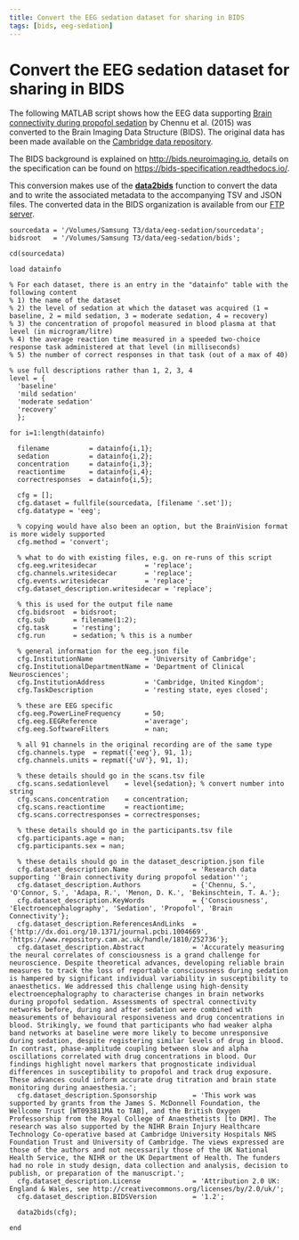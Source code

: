 ```yaml
---
title: Convert the EEG sedation dataset for sharing in BIDS
tags: [bids, eeg-sedation]
---
```


# Convert the EEG sedation dataset for sharing in BIDS

The following MATLAB script shows how the EEG data supporting [Brain connectivity during propofol sedation](https://doi.org/10.1371/journal.pcbi.1004669)
by Chennu et al. (2015) was converted to the Brain Imaging Data Structure (BIDS). The original data has been made available on the [Cambridge data repository](https://www.repository.cam.ac.uk/handle/1810/252736).

The BIDS background is explained on <http://bids.neuroimaging.io>, details on the specification can be found on <https://bids-specification.readthedocs.io/>.

This conversion makes use of the **[data2bids](https://github.com/fieldtrip/fieldtrip/blob/release/data2bids.m)** function to convert the data and to write the associated metadata to the accompanying TSV and JSON files. The converted data in the BIDS organization is available from our [FTP server](ftp://ftp.fieldtriptoolbox.org/pub/fieldtrip/workshop/madrid2019/extra/complete_resting_data/).

```
sourcedata = '/Volumes/Samsung T3/data/eeg-sedation/sourcedata';
bidsroot   = '/Volumes/Samsung T3/data/eeg-sedation/bids';

cd(sourcedata)

load datainfo

% For each dataset, there is an entry in the "datainfo" table with the following content
% 1) the name of the dataset
% 2) the level of sedation at which the dataset was acquired (1 = baseline, 2 = mild sedation, 3 = moderate sedation, 4 = recovery)
% 3) the concentration of propofol measured in blood plasma at that level (in microgram/litre)
% 4) the average reaction time measured in a speeded two-choice response task administered at that level (in milliseconds)
% 5) the number of correct responses in that task (out of a max of 40)

% use full descriptions rather than 1, 2, 3, 4
level = {
  'baseline'
  'mild sedation'
  'moderate sedation'
  'recovery'
  };

for i=1:length(datainfo)

  filename          = datainfo{i,1};
  sedation          = datainfo{i,2};
  concentration     = datainfo{i,3};
  reactiontime      = datainfo{i,4};
  correctresponses  = datainfo{i,5};

  cfg = [];
  cfg.dataset = fullfile(sourcedata, [filename '.set']);
  cfg.datatype = 'eeg';

  % copying would have also been an option, but the BrainVision format is more widely supported
  cfg.method = 'convert';

  % what to do with existing files, e.g. on re-runs of this script
  cfg.eeg.writesidecar            = 'replace';
  cfg.channels.writesidecar       = 'replace';
  cfg.events.writesidecar         = 'replace';
  cfg.dataset_description.writesidecar = 'replace';

  % this is used for the output file name
  cfg.bidsroot  = bidsroot;
  cfg.sub       = filename(1:2);
  cfg.task      = 'resting';
  cfg.run       = sedation; % this is a number

  % general information for the eeg.json file
  cfg.InstitutionName             = 'University of Cambridge';
  cfg.InstitutionalDepartmentName = 'Department of Clinical Neurosciences';
  cfg.InstitutionAddress          = 'Cambridge, United Kingdom';
  cfg.TaskDescription             = 'resting state, eyes closed';

  % these are EEG specific
  cfg.eeg.PowerLineFrequency      = 50;
  cfg.eeg.EEGReference            ='average';
  cfg.eeg.SoftwareFilters         = nan;

  % all 91 channels in the original recording are of the same type
  cfg.channels.type  = repmat({'eeg'}, 91, 1);
  cfg.channels.units = repmat({'uV'}, 91, 1);

  % these details should go in the scans.tsv file
  cfg.scans.sedationlevel    = level{sedation}; % convert number into string
  cfg.scans.concentration    = concentration;
  cfg.scans.reactiontime     = reactiontime;
  cfg.scans.correctresponses = correctresponses;

  % these details should go in the participants.tsv file
  cfg.participants.age = nan;
  cfg.participants.sex = nan;

  % these details should go in the dataset_description.json file
  cfg.dataset_description.Name                = 'Research data supporting ''Brain connectivity during propofol sedation''';
  cfg.dataset_description.Authors             = {'Chennu, S.', 'O'Connor, S.', 'Adapa, R.', 'Menon, D. K.', 'Bekinschtein, T. A.'};
  cfg.dataset_description.KeyWords            = {'Consciousness', 'Electroencephalography', 'Sedation', 'Propofol', 'Brain Connectivity'};
  cfg.dataset_description.ReferencesAndLinks  = {'http://dx.doi.org/10.1371/journal.pcbi.1004669', 'https://www.repository.cam.ac.uk/handle/1810/252736'};
  cfg.dataset_description.Abstract            = 'Accurately measuring the neural correlates of consciousness is a grand challenge for neuroscience. Despite theoretical advances, developing reliable brain measures to track the loss of reportable consciousness during sedation is hampered by significant individual variability in susceptibility to anaesthetics. We addressed this challenge using high-density electroencephalography to characterise changes in brain networks during propofol sedation. Assessments of spectral connectivity networks before, during and after sedation were combined with measurements of behavioural responsiveness and drug concentrations in blood. Strikingly, we found that participants who had weaker alpha band networks at baseline were more likely to become unresponsive during sedation, despite registering similar levels of drug in blood. In contrast, phase-amplitude coupling between slow and alpha oscillations correlated with drug concentrations in blood. Our findings highlight novel markers that prognosticate individual differences in susceptibility to propofol and track drug exposure. These advances could inform accurate drug titration and brain state monitoring during anaesthesia.';
  cfg.dataset_description.Sponsorship         = 'This work was supported by grants from the James S. McDonnell Foundation, the Wellcome Trust [WT093811MA to TAB], and the British Oxygen Professorship from the Royal College of Anaesthetists [to DKM]. The research was also supported by the NIHR Brain Injury Healthcare Technology Co-operative based at Cambridge University Hospitals NHS Foundation Trust and University of Cambridge. The views expressed are those of the authors and not necessarily those of the UK National Health Service, the NIHR or the UK Department of Health. The funders had no role in study design, data collection and analysis, decision to publish, or preparation of the manuscript.';
  cfg.dataset_description.License             = 'Attribution 2.0 UK: England & Wales, see http://creativecommons.org/licenses/by/2.0/uk/';
  cfg.dataset_description.BIDSVersion         = '1.2';

  data2bids(cfg);

end

```
